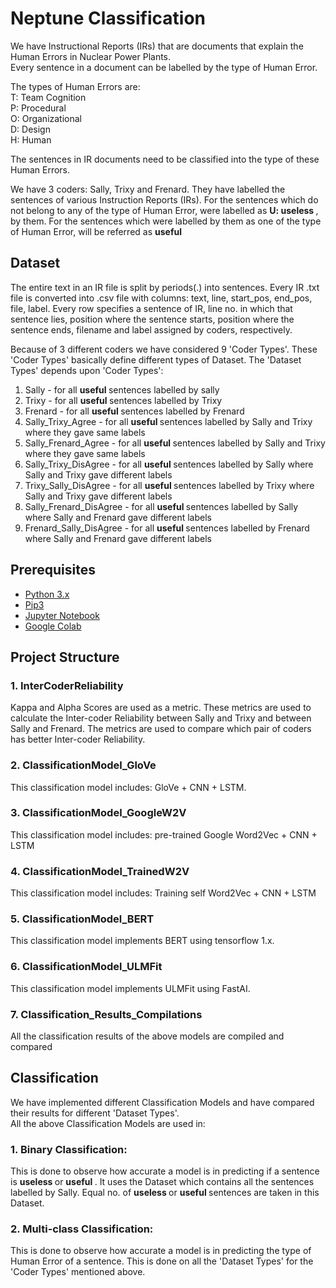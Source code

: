 # Neptune Classification

We have Instructional Reports (IRs) that are documents that explain the Human Errors in Nuclear Power Plants. <br>
Every sentence in a document can be labelled by the type of Human Error. <br>

The types of Human Errors are: <br>
T: Team Cognition <br>
P: Procedural <br>
O: Organizational <br>
D: Design <br>
H: Human <br>

The sentences in IR documents need to be classified into the type of these Human Errors.

We have 3 coders: Sally, Trixy and Frenard. They have labelled the sentences of various Instruction Reports (IRs).
For the sentences which do not belong to any of the type of Human Error, were labelled as <b> U: useless </b>, by them. For the sentences which were labelled by them as one of the type of Human Error, will be referred as <b> useful </b>

## Dataset
The entire text in an IR file is split by periods(.) into sentences.
Every IR .txt file is converted into .csv file with columns: text, line, start_pos, end_pos, file, label.
Every row specifies a sentence of IR, line no. in which that sentence lies, position where the sentence
starts, position where the sentence ends, filename and label assigned by coders, respectively.

Because of 3 different coders we have considered 9 'Coder Types'. These 'Coder Types' basically define different types of Dataset. The 'Dataset Types' depends upon 'Coder Types':
1. Sally - for all <b> useful </b> sentences labelled by sally
2. Trixy - for all <b> useful </b> sentences labelled by Trixy
3. Frenard - for all <b> useful </b> sentences labelled by Frenard
4. Sally_Trixy_Agree - for all <b> useful </b> sentences labelled by Sally and Trixy where they gave same labels
5. Sally_Frenard_Agree - for all <b> useful </b> sentences labelled by Sally and Trixy where they gave same labels
6. Sally_Trixy_DisAgree - for all <b> useful </b> sentences labelled by Sally where Sally and Trixy gave different labels
7. Trixy_Sally_DisAgree - for all <b> useful </b> sentences labelled by Trixy where Sally and Trixy gave different labels
8. Sally_Frenard_DisAgree - for all <b> useful </b> sentences labelled by Sally where Sally and Frenard gave different labels
9. Frenard_Sally_DisAgree - for all <b> useful </b> sentences labelled by Frenard where Sally and Frenard gave different labels<br>

## Prerequisites
- <a href="https://realpython.com/installing-python/"> Python 3.x </a> 
- <a href="https://pip.pypa.io/en/stable/installing/"> Pip3 </a>
- <a href="https://jupyter.org/install"> Jupyter Notebook </a>
- <a href="https://colab.research.google.com/notebooks/intro.ipynb#recent=true"> Google Colab </a>

## Project Structure

### 1. InterCoderReliability
Kappa and Alpha Scores are used as a metric. These metrics are used to calculate the Inter-coder Reliability between 
Sally and Trixy and between Sally and Frenard. The metrics are used to compare which pair of coders has better 
Inter-coder Reliability.

### 2. ClassificationModel_GloVe
This classification model includes: GloVe + CNN + LSTM.

### 3. ClassificationModel_GoogleW2V
This classification model includes: pre-trained Google Word2Vec + CNN + LSTM

### 4. ClassificationModel_TrainedW2V
This classification model includes: Training self Word2Vec + CNN + LSTM

### 5. ClassificationModel_BERT
This classification model implements BERT using tensorflow 1.x.

### 6. ClassificationModel_ULMFit
This classification model implements ULMFit using FastAI. 

### 7. Classification_Results_Compilations
All the classification results of the above models are compiled and compared

## Classification
We have implemented different Classification Models and have compared their results for different 'Dataset Types'. <br>
All the above Classification Models are used in:
### 1. Binary Classification:
This is done to observe how accurate a model is in predicting if a sentence is <b> useless </b> or <b> useful </b>. It uses the Dataset which contains all the sentences labelled by Sally. Equal no. of <b> useless </b> or <b> useful </b> sentences are taken in this Dataset. 
### 2. Multi-class Classification: 
This is done to observe how accurate a model is in predicting the type of Human Error of a sentence. This is done on all the 'Dataset Types' for the 'Coder Types' mentioned above. 
